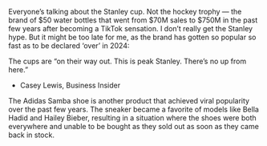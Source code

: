 Everyone’s talking about the Stanley cup. Not the hockey trophy — the brand of $50 water bottles that went from $70M sales to $750M in the past few years after becoming a TikTok sensation. I don’t really get the Stanley hype. But it might be too late for me, as the brand has gotten so popular so fast as to be declared ‘over’ in 2024:

The cups are “on their way out. This is peak Stanley. There’s no up from here.”

- Casey Lewis, Business Insider

The Adidas Samba shoe is another product that achieved viral popularity over the past few years. The sneaker became a favorite of models like Bella Hadid and Hailey Bieber, resulting in a situation where the shoes were both everywhere and unable to be bought as they sold out as soon as they came back in stock.

